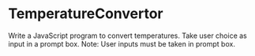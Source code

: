 # TemperatureConvertor
Write a JavaScript program to convert temperatures.
Take user choice as input in a prompt box.
Note: User inputs must be taken in prompt box.
